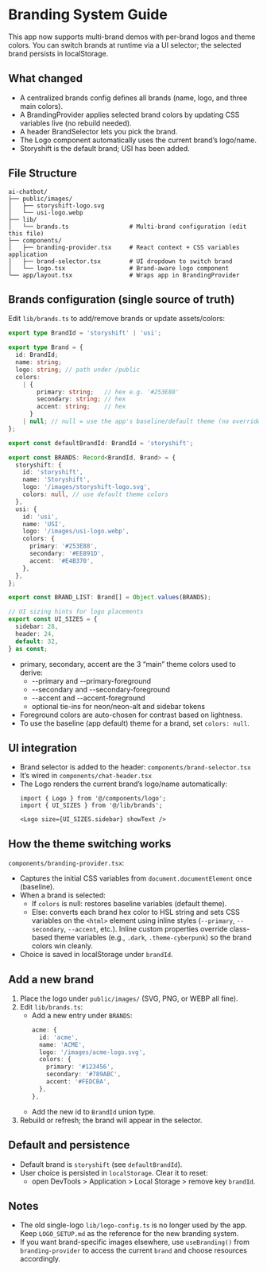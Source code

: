 # Branding System Guide

This app now supports multi-brand demos with per-brand logos and theme colors. You can switch brands at runtime via a UI selector; the selected brand persists in localStorage.

## What changed

- A centralized brands config defines all brands (name, logo, and three main colors).
- A BrandingProvider applies selected brand colors by updating CSS variables live (no rebuild needed).
- A header BrandSelector lets you pick the brand.
- The Logo component automatically uses the current brand’s logo/name.
- Storyshift is the default brand; USI has been added.

## File Structure

```
ai-chatbot/
├── public/images/
│   ├── storyshift-logo.svg
│   └── usi-logo.webp
├── lib/
│   └── brands.ts                 # Multi-brand configuration (edit this file)
├── components/
│   ├── branding-provider.tsx     # React context + CSS variables application
│   ├── brand-selector.tsx        # UI dropdown to switch brand
│   └── logo.tsx                  # Brand-aware logo component
└── app/layout.tsx                # Wraps app in BrandingProvider
```

## Brands configuration (single source of truth)

Edit `lib/brands.ts` to add/remove brands or update assets/colors:

```ts
export type BrandId = 'storyshift' | 'usi';

export type Brand = {
  id: BrandId;
  name: string;
  logo: string; // path under /public
  colors:
    | {
        primary: string;   // hex e.g. '#253E88'
        secondary: string; // hex
        accent: string;    // hex
      }
    | null; // null = use the app's baseline/default theme (no overrides)
};

export const defaultBrandId: BrandId = 'storyshift';

export const BRANDS: Record<BrandId, Brand> = {
  storyshift: {
    id: 'storyshift',
    name: 'Storyshift',
    logo: '/images/storyshift-logo.svg',
    colors: null, // use default theme colors
  },
  usi: {
    id: 'usi',
    name: 'USI',
    logo: '/images/usi-logo.webp',
    colors: {
      primary: '#253E88',
      secondary: '#EE891D',
      accent: '#E4B370',
    },
  },
};

export const BRAND_LIST: Brand[] = Object.values(BRANDS);

// UI sizing hints for logo placements
export const UI_SIZES = {
  sidebar: 28,
  header: 24,
  default: 32,
} as const;
```

- primary, secondary, accent are the 3 “main” theme colors used to derive:
  - --primary and --primary-foreground
  - --secondary and --secondary-foreground
  - --accent and --accent-foreground
  - optional tie-ins for neon/neon-alt and sidebar tokens
- Foreground colors are auto-chosen for contrast based on lightness.
- To use the baseline (app default) theme for a brand, set `colors: null`.

## UI integration

- Brand selector is added to the header: `components/brand-selector.tsx`
- It’s wired in `components/chat-header.tsx`
- The Logo renders the current brand’s logo/name automatically:
  ```tsx
  import { Logo } from '@/components/logo';
  import { UI_SIZES } from '@/lib/brands';

  <Logo size={UI_SIZES.sidebar} showText />
  ```

## How the theme switching works

`components/branding-provider.tsx`:
- Captures the initial CSS variables from `document.documentElement` once (baseline).
- When a brand is selected:
  - If `colors` is null: restores baseline variables (default theme).
  - Else: converts each brand hex color to HSL string and sets CSS variables on the `<html>` element using inline styles (`--primary`, `--secondary`, `--accent`, etc.). Inline custom properties override class-based theme variables (e.g., `.dark`, `.theme-cyberpunk`) so the brand colors win cleanly.
- Choice is saved in localStorage under `brandId`.

## Add a new brand

1. Place the logo under `public/images/` (SVG, PNG, or WEBP all fine).
2. Edit `lib/brands.ts`:
   - Add a new entry under `BRANDS`:
     ```ts
     acme: {
       id: 'acme',
       name: 'ACME',
       logo: '/images/acme-logo.svg',
       colors: {
         primary: '#123456',
         secondary: '#789ABC',
         accent: '#FEDCBA',
       },
     },
     ```
   - Add the new id to `BrandId` union type.
3. Rebuild or refresh; the brand will appear in the selector.

## Default and persistence

- Default brand is `storyshift` (see `defaultBrandId`).
- User choice is persisted in `localStorage`. Clear it to reset:
  - open DevTools > Application > Local Storage > remove key `brandId`.

## Notes

- The old single-logo `lib/logo-config.ts` is no longer used by the app. Keep `LOGO_SETUP.md` as the reference for the new branding system.
- If you want brand-specific images elsewhere, use `useBranding()` from `branding-provider` to access the current `brand` and choose resources accordingly.
